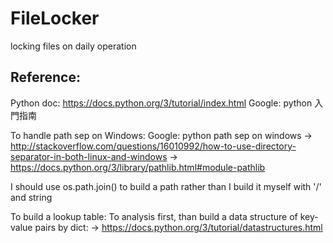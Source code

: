 # FileLocker
locking files on daily operation

## Reference:

Python doc:
https://docs.python.org/3/tutorial/index.html
Google: python 入門指南

To handle path sep on Windows:
Google: python path sep on windows
-> http://stackoverflow.com/questions/16010992/how-to-use-directory-separator-in-both-linux-and-windows
-> https://docs.python.org/3/library/pathlib.html#module-pathlib

I should use os.path.join() to build a path rather than I build it myself with '/' and string

To build a lookup table:
To analysis first, than build a data structure of key-value pairs by dict:
-> https://docs.python.org/3/tutorial/datastructures.html